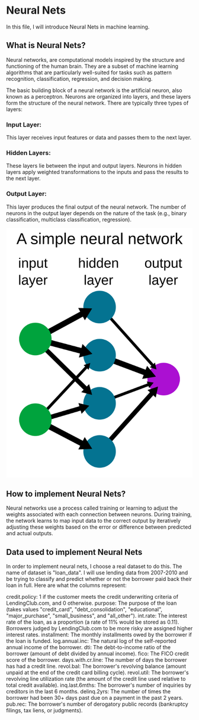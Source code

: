 Neural Nets
===========
In this file, I will introduce Neural Nets in machine learning.

What is Neural Nets?
------------------
Neural networks, are computational models inspired by the structure and functioning of the human brain. They are a subset of machine learning algorithms that are particularly well-suited for tasks such as pattern recognition, classification, regression, and decision making.

The basic building block of a neural network is the artificial neuron, also known as a perceptron. Neurons are organized into layers, and these layers form the structure of the neural network. There are typically three types of layers:

### Input Layer:
This layer receives input features or data and passes them to the next layer.
### Hidden Layers:
These layers lie between the input and output layers.
Neurons in hidden layers apply weighted transformations to the inputs and pass the results to the next layer.
### Output Layer:
This layer produces the final output of the neural network.
The number of neurons in the output layer depends on the nature of the task (e.g., binary classification, multiclass classification, regression).

![image](https://github.com/beauty-yuwen/YL_IND577/blob/main/screenshots/Neural_network_example.svg)

How to implement Neural Nets?
------------------
Neural networks use a process called training or learning to adjust the weights associated with each connection between neurons. During training, the network learns to map input data to the correct output by iteratively adjusting these weights based on the error or difference between predicted and actual outputs.

Data used to implement Neural Nets
---------------------------------
In order to implement neural nets, I choose a real dataset to do this. The name of dataset is "loan_data". I will use lending data from 2007-2010 and be trying to classify and predict whether or not the borrower paid back their loan in full. Here are what the columns represent:

credit.policy: 1 if the customer meets the credit underwriting criteria of LendingClub.com, and 0 otherwise.
purpose: The purpose of the loan (takes values "credit_card", "debt_consolidation", "educational", "major_purchase", "small_business", and "all_other").
int.rate: The interest rate of the loan, as a proportion (a rate of 11% would be stored as 0.11). Borrowers judged by LendingClub.com to be more risky are assigned higher interest rates.
installment: The monthly installments owed by the borrower if the loan is funded.
log.annual.inc: The natural log of the self-reported annual income of the borrower.
dti: The debt-to-income ratio of the borrower (amount of debt divided by annual income).
fico: The FICO credit score of the borrower.
days.with.cr.line: The number of days the borrower has had a credit line.
revol.bal: The borrower's revolving balance (amount unpaid at the end of the credit card billing cycle).
revol.util: The borrower's revolving line utilization rate (the amount of the credit line used relative to total credit available).
inq.last.6mths: The borrower's number of inquiries by creditors in the last 6 months.
delinq.2yrs: The number of times the borrower had been 30+ days past due on a payment in the past 2 years.
pub.rec: The borrower's number of derogatory public records (bankruptcy filings, tax liens, or judgments).
